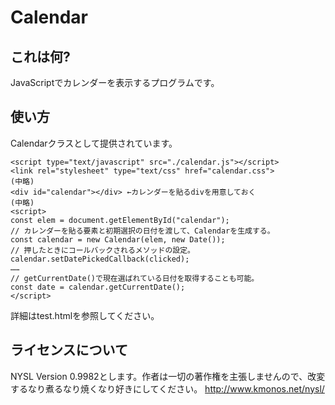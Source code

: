 # Calendar
## これは何?
JavaScriptでカレンダーを表示するプログラムです。

## 使い方
Calendarクラスとして提供されています。
```
<script type="text/javascript" src="./calendar.js"></script>
<link rel="stylesheet" type="text/css" href="calendar.css">
(中略)
<div id="calendar"></div> ←カレンダーを貼るdivを用意しておく
(中略)
<script>
const elem = document.getElementById("calendar");
// カレンダーを貼る要素と初期選択の日付を渡して、Calendarを生成する。
const calendar = new Calendar(elem, new Date());
// 押したときにコールバックされるメソッドの設定。
calendar.setDatePickedCallback(clicked);
……
// getCurrentDate()で現在選ばれている日付を取得することも可能。
const date = calendar.getCurrentDate();
</script>
```
詳細はtest.htmlを参照してください。

## ライセンスについて
NYSL Version 0.9982とします。作者は一切の著作権を主張しませんので、改変するなり煮るなり焼くなり好きにしてください。
http://www.kmonos.net/nysl/
